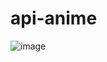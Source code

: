 # api-anime
![image](https://github.com/Mat3uss/api-anime/assets/123570240/23581b49-77be-41ea-8d7a-bf88d205771d)
